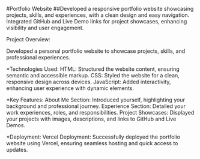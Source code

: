 #Portfolio Website
##Developed a responsive portfolio website showcasing projects, skills, and experiences, with a clean design and easy navigation. Integrated GitHub and Live Demo links for project showcases, enhancing visibility and user engagement.

Project Overview:

Developed a personal portfolio website to showcase projects, skills, and professional experiences.

*Technologies Used:
HTML: Structured the website content, ensuring semantic and accessible markup.
CSS: Styled the website for a clean, responsive design across devices.
JavaScript: Added interactivity, enhancing user experience with dynamic elements.

*Key Features:
About Me Section: Introduced yourself, highlighting your background and professional journey.
Experience Section: Detailed your work experiences, roles, and responsibilities.
Project Showcases: Displayed your projects with images, descriptions, and links to GitHub and Live Demos.

*Deployment:
Vercel Deployment: Successfully deployed the portfolio website using Vercel, ensuring seamless hosting and quick access to updates.
